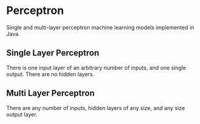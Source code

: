 # Perceptron
Single and multi-layer perceptron machine learning models implemented in Java.

## Single Layer Perceptron
There is one input layer of an arbitrary number of inputs, and one single output. There are no hidden layers.

## Multi Layer Perceptron
There are any number of inputs, hidden layers of any size, and any size output layer.
